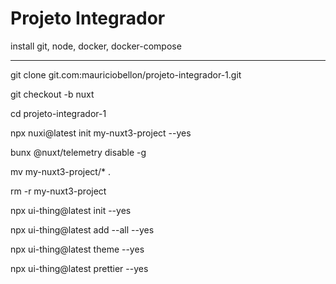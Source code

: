# Projeto Integrador

install git, node, docker, docker-compose

---

git clone git.com:mauriciobellon/projeto-integrador-1.git

git checkout -b nuxt

cd projeto-integrador-1

npx nuxi@latest init my-nuxt3-project --yes

bunx @nuxt/telemetry disable -g

mv my-nuxt3-project/* .

rm -r my-nuxt3-project

npx ui-thing@latest init --yes

npx ui-thing@latest add --all --yes

npx ui-thing@latest theme --yes

npx ui-thing@latest prettier --yes

